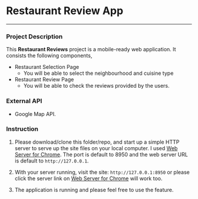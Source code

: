 # Restaurant Review App
---

### Project Description

This **Restaurant Reviews** project is a mobile-ready web application. It consists the following components,
* Restaurant Selection Page
    * You will be able to select the neighbourhood and cuisine type
* Restaurant Review Page
    * You will be able to check the reviews provided by the users.

### External API

* Google Map API.

### Instruction

1. Please download/clone this folder/repo, and start up a simple HTTP server to serve up the site files on your local computer.
   I used [Web Server for Chrome](https://chrome.google.com/webstore/detail/web-server-for-chrome/ofhbbkphhbklhfoeikjpcbhemlocgigb?hl=en). 
   The port is default to 8950 and the web server URL is default to `http://127.0.0.1`. 

2. With your server running, visit the site: `http://127.0.0.1:8950` or please click the server link on [Web Server for Chrome](https://chrome.google.com/webstore/detail/web-server-for-chrome/ofhbbkphhbklhfoeikjpcbhemlocgigb?hl=en) will work too.
3. The application is running and please feel free to use the feature.

